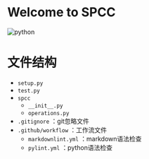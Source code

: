 
# Welcome to SPCC

![python](https://img.shields.io/badge/python-3.8%20|%203.9%20|%203.10-blue)

# 文件结构
- `setup.py`
- `test.py`
- `spcc`
  - `__init__.py`
  - `operations.py`
- `.gitignore` ：git忽略文件
- `.github/workflow` ：工作流文件
  - `markdownlint.yml` ：markdown语法检查
  - `pylint.yml` ：python语法检查